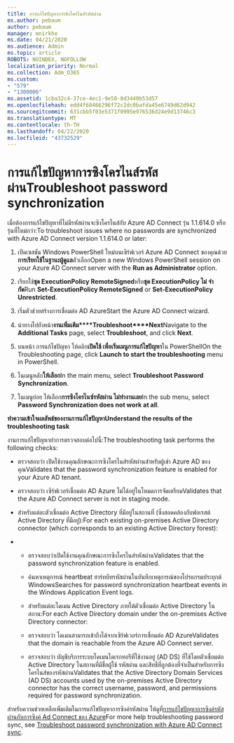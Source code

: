 ```yaml
---
title: การแก้ไขปัญหาการซิงโครไนส์รหัสผ่าน
ms.author: pebaum
author: pebaum
manager: mnirkhe
ms.date: 04/21/2020
ms.audience: Admin
ms.topic: article
ROBOTS: NOINDEX, NOFOLLOW
localization_priority: Normal
ms.collection: Adm_O365
ms.custom:
- "579"
- "1300006"
ms.assetid: 1cba32c4-37ce-4ec1-9e58-8d3440b53d57
ms.openlocfilehash: edd4f68466296f72c2dc0bafda45e6749d62d942
ms.sourcegitcommit: 631cbb5f03e5371f0995e976536d24e9d13746c3
ms.translationtype: MT
ms.contentlocale: th-TH
ms.lasthandoff: 04/22/2020
ms.locfileid: "43732529"
---
```

# <a name="troubleshoot-password-synchronization"></a><span data-ttu-id="572c8-102">การแก้ไขปัญหาการซิงโครไนส์รหัสผ่าน</span><span class="sxs-lookup"><span data-stu-id="572c8-102">Troubleshoot password synchronization</span></span>

<span data-ttu-id="572c8-103">เมื่อต้องการแก้ไขปัญหาที่ไม่มีรหัสผ่านจะซิงโครไนส์กับ Azure AD Connect รุ่น 1.1.614.0 หรือรุ่นที่ใหม่กว่า:</span><span class="sxs-lookup"><span data-stu-id="572c8-103">To troubleshoot issues where no passwords are synchronized with Azure AD Connect version 1.1.614.0 or later:</span></span>
  
1. <span data-ttu-id="572c8-104">เปิดเซสชัน Windows PowerShell ใหม่บนเซิร์ฟเวอร์ Azure AD Connect ของคุณด้วย**การเรียกใช้ในฐานะผู้ดูแล**ตัวเลือก</span><span class="sxs-lookup"><span data-stu-id="572c8-104">Open a new Windows PowerShell session on your Azure AD Connect server with the **Run as Administrator** option.</span></span>

2. <span data-ttu-id="572c8-105">เรียกใช้**ชุด ExecutionPolicy RemoteSigned**หรือ**ชุด ExecutionPolicy ไม่ จํากัด**</span><span class="sxs-lookup"><span data-stu-id="572c8-105">Run **Set-ExecutionPolicy RemoteSigned** or **Set-ExecutionPolicy Unrestricted**.</span></span>

3. <span data-ttu-id="572c8-106">เริ่มตัวช่วยสร้างการเชื่อมต่อ AD Azure</span><span class="sxs-lookup"><span data-stu-id="572c8-106">Start the Azure AD Connect wizard.</span></span>

4. <span data-ttu-id="572c8-107">นําทางไปยังหน้า**งานเพิ่มเติม\*\*\*\*Troubleshoot\*\*\*\*Next**</span><span class="sxs-lookup"><span data-stu-id="572c8-107">Navigate to the **Additional Tasks** page, select **Troubleshoot**, and click **Next**.</span></span>

5. <span data-ttu-id="572c8-108">บนหน้า การแก้ไขปัญหา ให้คลิก**เปิดใช้ เพื่อเริ่มเมนูการแก้ไขปัญหา**ใน PowerShell</span><span class="sxs-lookup"><span data-stu-id="572c8-108">On the Troubleshooting page, click **Launch to start the troubleshooting** menu in PowerShell.</span></span>

6. <span data-ttu-id="572c8-109">ในเมนูหลัก**ให้เลือก**</span><span class="sxs-lookup"><span data-stu-id="572c8-109">In the main menu, select **Troubleshoot Password Synchronization**.</span></span>

7. <span data-ttu-id="572c8-110">ในเมนูย่อย ให้เลือก**การซิงโครไนซ์รหัสผ่าน ไม่ทํางานเลย**</span><span class="sxs-lookup"><span data-stu-id="572c8-110">In the sub menu, select **Password Synchronization does not work at all**.</span></span>

<span data-ttu-id="572c8-111">**ทําความเข้าใจผลลัพธ์ของงานการแก้ไขปัญหา**</span><span class="sxs-lookup"><span data-stu-id="572c8-111">**Understand the results of the troubleshooting task**</span></span>
  
<span data-ttu-id="572c8-112">งานการแก้ไขปัญหาทําการตรวจสอบต่อไปนี้:</span><span class="sxs-lookup"><span data-stu-id="572c8-112">The troubleshooting task performs the following checks:</span></span>
  
- <span data-ttu-id="572c8-113">ตรวจสอบว่า เปิดใช้งานคุณลักษณะการซิงโครไนส์รหัสผ่านสําหรับผู้เช่า Azure AD ของคุณ</span><span class="sxs-lookup"><span data-stu-id="572c8-113">Validates that the password synchronization feature is enabled for your Azure AD tenant.</span></span>

- <span data-ttu-id="572c8-114">ตรวจสอบว่า เซิร์ฟเวอร์เชื่อมต่อ AD Azure ไม่ได้อยู่ในโหมดการจัดเตรียม</span><span class="sxs-lookup"><span data-stu-id="572c8-114">Validates that the Azure AD Connect server is not in staging mode.</span></span>

- <span data-ttu-id="572c8-115">สําหรับแต่ละตัวเชื่อมต่อ Active Directory ที่มีอยู่ในสถานที่ (ซึ่งสอดคล้องกับฟอเรสต์ Active Directory ที่มีอยู่):</span><span class="sxs-lookup"><span data-stu-id="572c8-115">For each existing on-premises Active Directory connector (which corresponds to an existing Active Directory forest):</span></span>

- 
  - <span data-ttu-id="572c8-116">ตรวจสอบว่าเปิดใช้งานคุณลักษณะการซิงโครไนส์รหัสผ่าน</span><span class="sxs-lookup"><span data-stu-id="572c8-116">Validates that the password synchronization feature is enabled.</span></span>

  - <span data-ttu-id="572c8-117">ค้นหาเหตุการณ์ heartbeat ฮาร์ทบีทรหัสผ่านในบันทึกเหตุการณ์ของโปรแกรมประยุกต์ Windows</span><span class="sxs-lookup"><span data-stu-id="572c8-117">Searches for password synchronization heartbeat events in the Windows Application Event logs.</span></span>

  - <span data-ttu-id="572c8-118">สําหรับแต่ละโดเมน Active Directory ภายใต้ตัวเชื่อมต่อ Active Directory ในสถาน:</span><span class="sxs-lookup"><span data-stu-id="572c8-118">For each Active Directory domain under the on-premises Active Directory connector:</span></span>

  - <span data-ttu-id="572c8-119">ตรวจสอบว่า โดเมนสามารถเข้าถึงได้จากเซิร์ฟเวอร์การเชื่อมต่อ AD Azure</span><span class="sxs-lookup"><span data-stu-id="572c8-119">Validates that the domain is reachable from the Azure AD Connect server.</span></span>

  - <span data-ttu-id="572c8-120">ตรวจสอบว่า บัญชีบริการระบบโดเมนไดเรกทอรีที่ใช้งานอยู่ (AD DS) ที่ใช้โดยตัวเชื่อมต่อ Active Directory ในสถานที่มีชื่อผู้ใช้ รหัสผ่าน และสิทธิ์ที่ถูกต้องที่จําเป็นสําหรับการซิงโครไนส์ของรหัสผ่าน</span><span class="sxs-lookup"><span data-stu-id="572c8-120">Validates that the Active Directory Domain Services (AD DS) accounts used by the on-premises Active Directory connector has the correct username, password, and permissions required for password synchronization.</span></span>

<span data-ttu-id="572c8-121">สําหรับความช่วยเหลือเพิ่มเติมในการแก้ไขปัญหาการซิงค์รหัสผ่าน ให้ดูที่[การแก้ไขปัญหาการซิงค์รหัสผ่านกับการซิงค์ Ad Connect ของ Azure](https://docs.microsoft.com/azure/active-directory/connect/active-directory-aadconnectsync-troubleshoot-password-synchronization)</span><span class="sxs-lookup"><span data-stu-id="572c8-121">For more help troubleshooting password sync, see [Troubleshoot password synchronization with Azure AD Connect sync](https://docs.microsoft.com/azure/active-directory/connect/active-directory-aadconnectsync-troubleshoot-password-synchronization).</span></span>
  
